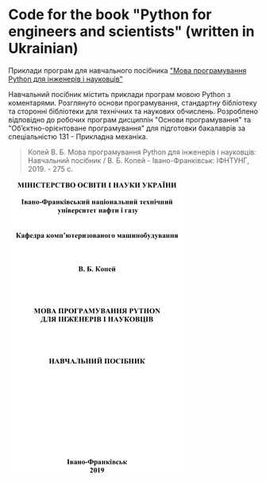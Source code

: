 # Code for the book "Python for engineers and scientists" (written in Ukrainian)
Приклади програм для навчального посібника ["Мова програмування Python для інженерів і науковців"](https://github.com/vkopey/Python-for-engineers-and-scientists/blob/master/%D0%9A%D0%BE%D0%BF%D0%B5%D0%B9%20%D0%92.%20%D0%91.%20%D0%9C%D0%BE%D0%B2%D0%B0%20%D0%BF%D1%80%D0%BE%D0%B3%D1%80%D0%B0%D0%BC%D1%83%D0%B2%D0%B0%D0%BD%D0%BD%D1%8F%20Python%20%D0%B4%D0%BB%D1%8F%20%D1%96%D0%BD%D0%B6%D0%B5%D0%BD%D0%B5%D1%80%D1%96%D0%B2%20%D1%96%20%D0%BD%D0%B0%D1%83%D0%BA%D0%BE%D0%B2%D1%86%D1%96%D0%B2%202019.pdf)

Навчальний посібник містить приклади програм мовою Python з коментарями. Розглянуто основи програмування, стандартну бібліотеку та сторонні бібліотеки для технічних та наукових обчислень. Розроблено відповідно до робочих програм дисциплін "Основи програмування" та "Об’єктно-орієнтоване програмування" для підготовки бакалаврів за спеціальністю 131 - Прикладна механіка.

>Копей В. Б. Мова програмування Python для інженерів і науковців: Навчальний посібник / В. Б. Копей - Івано-Франківськ: ІФНТУНГ, 2019. - 275 с.

![](Book%20cover.png)
